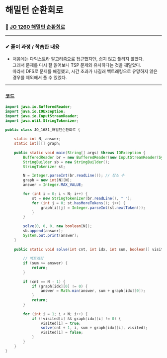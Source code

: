 # **해밀턴 순환회로**
### 📌 [JO 1260 해밀턴 순환회로](http://jungol.co.kr/bbs/board.php?bo_table=pbank&wr_id=954&sca=99&sfl=wr_hit&stx=1681)
-------------
### **✔ 풀이 과정 / 학습한 내용**
- 처음에는 다익스트라 알고리즘으로 접근했지만, 쉽지 않고 풀리지 않았다.   
그래서 문제를 다시 잘 읽어보니 TSP 문제와 유사하다는 것을 깨달았다.   
따라서 DFS로 문제를 해결했고, 시간 초과가 나길래 백트래킹으로 유망하지 않은 경우를 제외해서 풀 수 있었다. 
-------------
### **코드**
```java
import java.io.BufferedReader;
import java.io.IOException;
import java.io.InputStreamReader;
import java.util.StringTokenizer;

public class JO_1681_해밀턴순환회로 {
	
	static int N, answer;
	static int[][] graph;
	
	public static void main(String[] args) throws IOException {
		BufferedReader br = new BufferedReader(new InputStreamReader(System.in));
		StringBuilder sb = new StringBuilder();
		StringTokenizer st;

		N = Integer.parseInt(br.readLine()); // 장소 수
		graph = new int[N][N];
		answer = Integer.MAX_VALUE;

		for (int i = 0; i < N; i++) {
			st = new StringTokenizer(br.readLine(), " ");
			for (int j = 0; st.hasMoreTokens(); j++) {
				graph[i][j] = Integer.parseInt(st.nextToken());
			}
		}
		
		solve(0, 0, 0, new boolean[N]);
		sb.append(answer);
		System.out.print(answer);
	}
	
	public static void solve(int cnt, int idx, int sum, boolean[] visited) {
		
		// 백트래킹
		if (sum >= answer) {
			return;
		}
		
		if (cnt == N - 1) {
			if (graph[idx][0] != 0) {
				answer = Math.min(answer, sum + graph[idx][0]);
			}
			return;
		}
		
		for (int i = 1; i < N; i++) {
			if (!visited[i] && graph[idx][i] != 0) {
				visited[i] = true;
				solve(cnt + 1, i, sum + graph[idx][i], visited);
				visited[i] = false;
			}
		}
	}
}
```